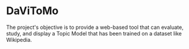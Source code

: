# DaViToMo
The project's objective is to provide a web-based tool that can evaluate, study, and display a Topic Model that has been trained on a dataset like Wikipedia.

